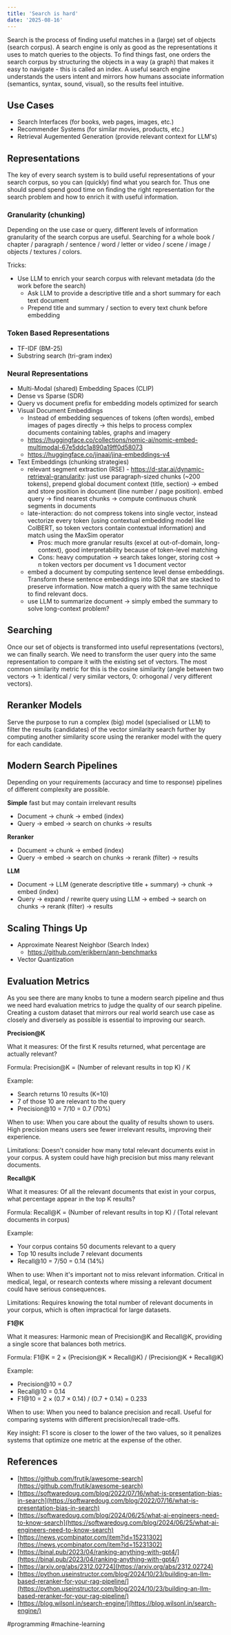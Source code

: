 ```yaml
---
title: 'Search is hard'
date: '2025-08-16'
---
```

Search is the process of finding useful matches in a (large) set of objects (search corpus). A search engine is only as good as the representations it uses to match queries to the objects. To find things fast, one orders the search corpus by structuring the objects in a way (a graph) that makes it easy to navigate - this is called an index. A useful search engine understands the users intent and mirrors how humans associate information (semantics, syntax, sound, visual), so the results feel intuitive.

## Use Cases

- Search Interfaces (for books, web pages, images, etc.)
- Recommender Systems (for similar movies, products, etc.)
- Retrieval Augemented Generation (provide relevant context for LLM's)

## Representations

The key of every search system is to build useful representations of your search corpus, so you can (quickly) find what you search for. Thus one should spend spend good time on finding the right representation for the search problem and how to enrich it with useful information.

### Granularity (chunking)

Depending on the use case or query, different levels of information granularity of the search corpus are useful. Searching for a whole book / chapter / paragraph / sentence / word / letter or video / scene / image / objects / textures / colors.

Tricks:
- Use LLM to enrich your search corpus with relevant metadata (do the work before the search)
    - Ask LLM to provide a descriptive title and a short summary for each text document
    - Prepend title and summary / section to every text chunk before embedding

### Token Based Representations

- TF-IDF (BM-25)
- Substring search (tri-gram index)

### Neural Representations

- Multi-Modal (shared) Embedding Spaces (CLIP)
- Dense vs Sparse (SDR)
- Query vs document prefix for embedding models optimized for search
- Visual Document Embeddings
    - Instead of embedding sequences of tokens (often words), embed images of pages directly -> this helps to process complex documents containing tables, graphs and imagery
    - https://huggingface.co/collections/nomic-ai/nomic-embed-multimodal-67e5ddc1a890a19ff0d58073
    - https://huggingface.co/jinaai/jina-embeddings-v4
- Text Embeddings (chunking strategies)
    - relevant segment extraction (RSE) - <https://d-star.ai/dynamic-retrieval-granularity>: just use paragraph-sized chunks (~200 tokens), prepend global document context (title, section) -> embed and store position in document (line number / page position). embed query -> find nearest chunks -> compute continuous chunk segments in documents
    - late-interaction: do not compress tokens into single vector, instead vectorize every token (using contextual embedding model like ColBERT, so token vectors contain contextual information) and match using the MaxSim operator
        - Pros: much more granular results (excel at out-of-domain, long-context), good interpretability because of token-level matching
        - Cons: heavy computation -> search takes longer, storing cost -> n token vectors per document vs 1 document vector
    - embed a document by computing sentence level dense embeddings. Transform these sentence embeddings into SDR that are stacked to preserve information. Now match a query with the same technique to find relevant docs.
    - use LLM to summarize document -> simply embed the summary to solve long-context problem?

## Searching

Once our set of objects is transformed into useful representations (vectors), we can finally search. We need to transform the user query into the same representation to compare it with the existing set of vectors. The most common similarity metric for this is the cosine similarity (angle between two vectors -> 1: identical / very similar vectors, 0: orhogonal / very different vectors).

## Reranker Models

Serve the purpose to run a complex (big) model (specialised or LLM) to filter the results (candidates) of the vector similarity search further by computing another similarity score using the reranker model with the query for each candidate.

## Modern Search Pipelines

Depending on your requirements (accuracy and time to response) pipelines of different complexity are possible.

**Simple**
fast but may contain irrelevant results

- Document -> chunk -> embed (index)
- Query -> embed -> search on chunks -> results

**Reranker**

- Document -> chunk -> embed (index)
- Query -> embed -> search on chunks -> rerank (filter) -> results

**LLM**

- Document -> LLM (generate descriptive title + summary) -> chunk -> embed (index)
- Query -> expand / rewrite query using LLM -> embed -> search on chunks -> rerank (filter) -> results

## Scaling Things Up

- Approximate Nearest Neighbor (Search Index)
    - https://github.com/erikbern/ann-benchmarks
- Vector Quantization

## Evaluation Metrics

As you see there are many knobs to tune a modern search pipeline and thus we need hard evaluation metrics to judge the quality of our search pipeline. Creating a custom dataset that mirrors our real world search use case as closely and diversely as possible is essential to improving our search.

**Precision@K**

What it measures: Of the first K results returned, what percentage are actually relevant?

Formula: Precision@K = (Number of relevant results in top K) / K

Example:

- Search returns 10 results (K=10)
- 7 of those 10 are relevant to the query
- Precision@10 = 7/10 = 0.7 (70%)

When to use: When you care about the quality of results shown to users. High precision means users see fewer irrelevant results, improving their experience.

Limitations: Doesn't consider how many total relevant documents exist in your corpus. A system could have high precision but miss many relevant documents.


**Recall@K**

What it measures: Of all the relevant documents that exist in your corpus, what percentage appear in the top K results?

Formula: Recall@K = (Number of relevant results in top K) / (Total relevant documents in corpus)

Example:

- Your corpus contains 50 documents relevant to a query
- Top 10 results include 7 relevant documents
- Recall@10 = 7/50 = 0.14 (14%)

When to use: When it's important not to miss relevant information. Critical in medical, legal, or research contexts where missing a relevant document could have serious consequences.

Limitations: Requires knowing the total number of relevant documents in your corpus, which is often impractical for large datasets.


**F1@K**

What it measures: Harmonic mean of Precision@K and Recall@K, providing a single score that balances both metrics.

Formula: F1@K = 2 × (Precision@K × Recall@K) / (Precision@K + Recall@K)

Example:

- Precision@10 = 0.7
- Recall@10 = 0.14
- F1@10 = 2 × (0.7 × 0.14) / (0.7 + 0.14) = 0.233

When to use: When you need to balance precision and recall. Useful for comparing systems with different precision/recall trade-offs.

Key insight: F1 score is closer to the lower of the two values, so it penalizes systems that optimize one metric at the expense of the other.

## References

- [https://github.com/frutik/awesome-search](https://github.com/frutik/awesome-search)
-   [https://softwaredoug.com/blog/2022/07/16/what-is-presentation-bias-in-search](https://softwaredoug.com/blog/2022/07/16/what-is-presentation-bias-in-search)
-   [https://softwaredoug.com/blog/2024/06/25/what-ai-engineers-need-to-know-search](https://softwaredoug.com/blog/2024/06/25/what-ai-engineers-need-to-know-search)
-   [https://news.ycombinator.com/item?id=15231302](https://news.ycombinator.com/item?id=15231302)
-   [https://binal.pub/2023/04/ranking-anything-with-gpt4/](https://binal.pub/2023/04/ranking-anything-with-gpt4/)
-   [https://arxiv.org/abs/2312.02724](https://arxiv.org/abs/2312.02724)
-   [https://python.useinstructor.com/blog/2024/10/23/building-an-llm-based-reranker-for-your-rag-pipeline/](https://python.useinstructor.com/blog/2024/10/23/building-an-llm-based-reranker-for-your-rag-pipeline/)
- [https://blog.wilsonl.in/search-engine/](https://blog.wilsonl.in/search-engine/)

#programming #machine-learning

